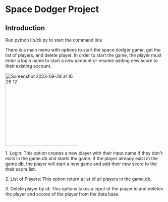 # Space Dodger Project

## Introduction
 <p> Run python lib/cli.py to start the command line </p>

 <p> There is a main menu with options to start the space dodger game, get the list of players, and delete player. In order to start the game, the player must enter a login name to start a new account or resume adding new score to their existing account.</p>


<img width="231" alt="Screenshot 2023-09-28 at 16 26 12" src="https://github.com/Wuhoos/space_dodger/assets/135660675/5792cdd1-2a98-49dd-b5e0-920b450c11ef">


 <p> 1. Login: 
                This option creates a new player with their input name if they don't exist in the game.db and starts the game. If the player already exist in the game.db, the player will start a new game and add their new score to the their score list.
</p>

<p> 2. List of Players:
                        This option return a list of all players in the game.db.
</p>

<p> 3. Delete player by id:
                            This options takes a input of the player id and deletes the player and scores of the player from the data base.
</p>

